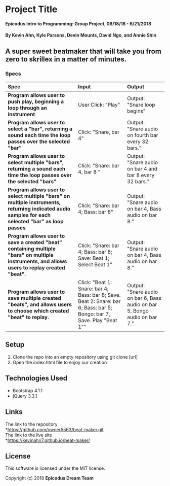 # Project Title

#### Epicodus Intro to Programming: Group Project, 06/18/18 - 6/21/2018

#### By Kevin Ahn, Kyle Parsons, Devin Mounts, David Ngo, and Annie Shin

## A super sweet beatmaker that will take you from zero to skrillex in a matter of minutes.

### Specs
| Spec | Input | Output |
| :-------------     | :------------- | :------------- |
| **Program allows user to push play, beginning a loop through an instrument**| User Click: "Play" | Output: "Snare loop begins" |
| **Program allows user to select a "bar", returning a sound each time the loop passes over the selected "bar"** | Click: "Snare, bar 4" | Output: "Snare audio on fourth bar every 32 bars." |
| **Program allows user to select multiple "bars", returning a sound each time the loop passes over the selected "bars"** | Click: "Snare: bar 4, bar 8 " | Output: "Snare audio on bar 4 and bar 8 every 32 bars." |
| **Program allows user to select multiple "bars" on multiple instruments, returning indicated audio samples for each selected "bar" as loop passes** | Click: "Snare: bar 4; Bass: bar 8" | Output: "Snare audio on bar 4, Bass audio on bar 8." |
| **Program allows user to save a created "beat" containing multiple "bars" on multiple instruments, and allows users to replay created "beat".** | Click: "Snare: bar 4; Bass: bar 8; Save: Beat 1; Select Beat 1" | Output: "Snare audio on bar 4, Bass audio on bar 8." |
| **Program allows user to save multiple created "beats", and allows users to choose which created "beat" to replay.** | Click: "Beat 1: Snare: bar 4; Bass: bar 8; Save. Beat 2: Snare: bar 6; Bass: bar 5; Bongo: bar 7, Save. Play "Beat 1"" | Output: "Snare audio on bar 6, Bass audio on bar 5, Bongo audio on bar 7." |

## Setup

1. Clone the repo into an empty repository using git clone [url]
2. Open the index.html file to enjoy our creation

## Technologies Used

* Bootstrap 4.1.1
* jQuery 3.3.1

## Links

The link to the repository  
*https://github.com/owner5563/beat-maker.git  
The link to the live site  
*https://kevinahn7.github.io/beat-maker/  

## License

This software is licensed under the MIT license.

Copyright (c) 2018 **Epicodus Dream Team**
